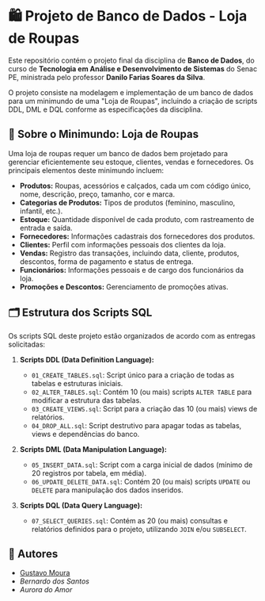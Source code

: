 # 🛍️ Projeto de Banco de Dados - Loja de Roupas

Este repositório contém o projeto final da disciplina de **Banco de Dados**, do curso de **Tecnologia em Análise e Desenvolvimento de Sistemas** do Senac PE, ministrada pelo professor **Danilo Farias Soares da Silva**.

O projeto consiste na modelagem e implementação de um banco de dados para um minimundo de uma "Loja de Roupas", incluindo a criação de scripts DDL, DML e DQL conforme as especificações da disciplina.

## 👕 Sobre o Minimundo: Loja de Roupas

Uma loja de roupas requer um banco de dados bem projetado para gerenciar eficientemente seu estoque, clientes, vendas e fornecedores. Os principais elementos deste minimundo incluem:

* **Produtos:** Roupas, acessórios e calçados, cada um com código único, nome, descrição, preço, tamanho, cor e marca.
* **Categorias de Produtos:** Tipos de produtos (feminino, masculino, infantil, etc.).
* **Estoque:** Quantidade disponível de cada produto, com rastreamento de entrada e saída.
* **Fornecedores:** Informações cadastrais dos fornecedores dos produtos.
* **Clientes:** Perfil com informações pessoais dos clientes da loja.
* **Vendas:** Registro das transações, incluindo data, cliente, produtos, descontos, forma de pagamento e status de entrega.
* **Funcionários:** Informações pessoais e de cargo dos funcionários da loja.
* **Promoções e Descontos:** Gerenciamento de promoções ativas.

## 🗂️ Estrutura dos Scripts SQL

Os scripts SQL deste projeto estão organizados de acordo com as entregas solicitadas:

1.  **Scripts DDL (Data Definition Language):**
    * `01_CREATE_TABLES.sql`: Script único para a criação de todas as tabelas e estruturas iniciais.
    * `02_ALTER_TABLES.sql`: Contém 10 (ou mais) scripts `ALTER TABLE` para modificar a estrutura das tabelas.
    * `03_CREATE_VIEWS.sql`: Script para a criação das 10 (ou mais) views de relatórios.
    * `04_DROP_ALL.sql`: Script destrutivo para apagar todas as tabelas, views e dependências do banco.

2.  **Scripts DML (Data Manipulation Language):**
    * `05_INSERT_DATA.sql`: Script com a carga inicial de dados (mínimo de 20 registros por tabela, em média).
    * `06_UPDATE_DELETE_DATA.sql`: Contém 20 (ou mais) scripts `UPDATE` ou `DELETE` para manipulação dos dados inseridos.

3.  **Scripts DQL (Data Query Language):**
    * `07_SELECT_QUERIES.sql`: Contém as 20 (ou mais) consultas e relatórios definidos para o projeto, utilizando `JOIN` e/ou `SUBSELECT`.

## 👥 Autores

* [Gustavo Moura](https://github.com/gustavomouradevbr)
* *Bernardo dos Santos*
* *Aurora do Amor*
